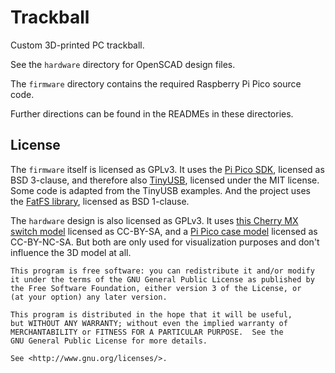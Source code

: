 # Trackball

Custom 3D-printed PC trackball.

See the `hardware` directory for OpenSCAD design files.

The `firmware` directory contains the required Raspberry Pi Pico source code.

Further directions can be found in the READMEs in these directories.

## License

The `firmware` itself is licensed as GPLv3.
It uses the [Pi Pico SDK](https://github.com/raspberrypi/pico-sdk), licensed as BSD 3-clause, and therefore also [TinyUSB](https://github.com/hathach/tinyusb), licensed under the MIT license.
Some code is adapted from the TinyUSB examples.
And the project uses the [FatFS library](https://github.com/abbrev/fatfs), licensed as BSD 1-clause.

The `hardware` design is also licensed as GPLv3.
It uses [this Cherry MX switch model](https://www.thingiverse.com/thing:421524) licensed as CC-BY-SA, and a [Pi Pico case model](https://www.printables.com/model/210898-raspberry-pi-pico-case) licensed as CC-BY-NC-SA.
But both are only used for visualization purposes and don't influence the 3D model at all.

    This program is free software: you can redistribute it and/or modify
    it under the terms of the GNU General Public License as published by
    the Free Software Foundation, either version 3 of the License, or
    (at your option) any later version.

    This program is distributed in the hope that it will be useful,
    but WITHOUT ANY WARRANTY; without even the implied warranty of
    MERCHANTABILITY or FITNESS FOR A PARTICULAR PURPOSE.  See the
    GNU General Public License for more details.

    See <http://www.gnu.org/licenses/>.
